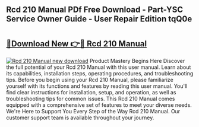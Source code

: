 ## Rcd 210 Manual PDf Free Download - Part-YSC Service Owner Guide - User Repair Edition tqQ0e

# <h2><a href="http://bc60309.oget.top/?id=Rcd+210+Manual">🔗Download New 👉🔴 Rcd 210 Manual</a></h2>

[![Rcd 210 Manual new download](https://i.imgur.com/5g1atiW.png)](http://bc60309.oget.top/?id=Rcd+210+Manual)
Product Mastery Begins Here Discover the full potential of your Rcd 210 Manual with this user manual. Learn about its capabilities, installation steps, operating procedures, and troubleshooting tips. Before you begin using your Rcd 210 Manual, please familiarize yourself with its functions and features by reading this user manual. You'll find clear instructions for installation, setup, and operation, as well as troubleshooting tips for common issues. This Rcd 210 Manual comes equipped with a comprehensive set of features to meet your diverse needs. We're Here to Support You Every Step of the Way Rcd 210 Manual. Our customer support team is available throughout your journey.
